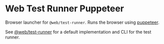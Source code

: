 # Web Test Runner Puppeteer

Browser launcher for `@web/test-runner`. Runs the browser using [puppeteer](https://www.npmjs.com/package/puppeteer).

See [@web/test-runner](https://github.com/modernweb-dev/web/tree/master/packages/test-runner) for a default implementation and CLI for the test runner.
